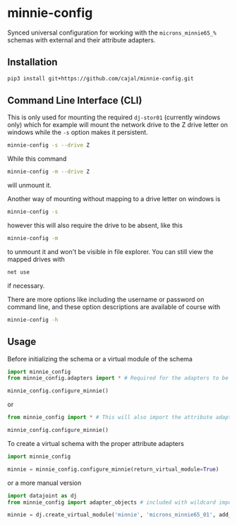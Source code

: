 # minnie-config
Synced universal configuration for working with the `microns_minnie65_%` schemas with external and their attribute adapters.

## Installation

```bash
pip3 install git+https://github.com/cajal/minnie-config.git
```

## Command Line Interface (CLI)

This is only used for mounting the required `dj-stor01` (currently windows only) which for example will mount the network drive to the Z drive letter on windows while the `-s` option makes it persistent.

```bash
minnie-config -s --drive Z 
```

While this command

```bash
minnie-config -m --drive Z
```

will unmount it.

Another way of mounting without mapping to a drive letter on windows is

```bash
minnie-config -s
```

however this will also require the drive to be absent, like this

```bash
minnie-config -m
```

to unmount it and won't be visible in file explorer. You can still view the mapped drives with

```bash
net use
```

if necessary.

There are more options like including the username or password on command line, and these option descriptions are available of course with

```bash
minnie-config -h
```

## Usage

Before initializing the schema or a virtual module of the schema

```python
import minnie_config
from minnie_config.adapters import * # Required for the adapters to be used with locally defined tables

minnie_config.configure_minnie()
```

or

```python
from minnie_config import * # This will also import the attribute adapters into the namespace

minnie_config.configure_minnie()
```

To create a virtual schema with the proper attribute adapters

```python
import minnie_config

minnie = minnie_config.configure_minnie(return_virtual_module=True)
```

or a more manual version

```python
import datajoint as dj
from minnie_config import adapter_objects # included with wildcard imports

minnie = dj.create_virtual_module('minnie', 'microns_minnie65_01', add_objects=adapter_objects)
```
